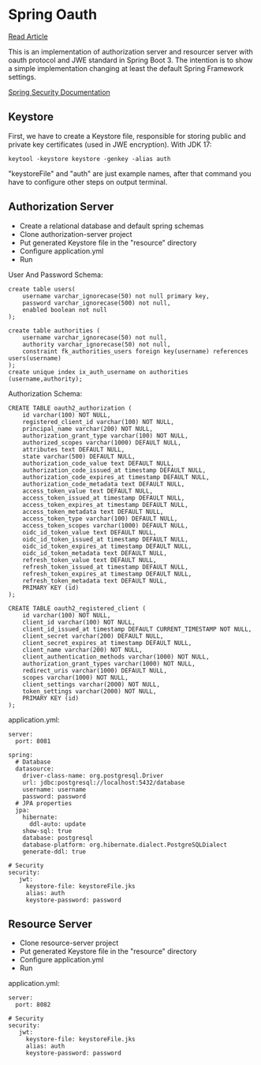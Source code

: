 # Spring Oauth

[Read Article](https://article)

This is an implementation of authorization server and resourcer server with oauth protocol and JWE standard in Spring Boot 3.
The intention is to show a simple implementation changing at least the default Spring Framework settings.

[Spring Security Documentation](https://docs.spring.io/spring-security/reference/servlet/getting-started.html)


## Keystore

First, we have to create a Keystore file, responsible for storing public and private key certificates (used in JWE encryption).
With JDK 17:

```
keytool -keystore keystore -genkey -alias auth
```

"keystoreFile" and "auth" are just example names, after that command you have to configure other steps on output terminal.


## Authorization Server

- Create a relational database and default spring schemas
- Clone authorization-server project
- Put generated Keystore file in the "resource" directory
- Configure application.yml
- Run


User And Password Schema:
```
create table users(
	username varchar_ignorecase(50) not null primary key,
	password varchar_ignorecase(500) not null,
	enabled boolean not null
);

create table authorities (
	username varchar_ignorecase(50) not null,
	authority varchar_ignorecase(50) not null,
	constraint fk_authorities_users foreign key(username) references users(username)
);
create unique index ix_auth_username on authorities (username,authority);
```

Authorization Schema:
```
CREATE TABLE oauth2_authorization (
    id varchar(100) NOT NULL,
    registered_client_id varchar(100) NOT NULL,
    principal_name varchar(200) NOT NULL,
    authorization_grant_type varchar(100) NOT NULL,
    authorized_scopes varchar(1000) DEFAULT NULL,
    attributes text DEFAULT NULL,
    state varchar(500) DEFAULT NULL,
    authorization_code_value text DEFAULT NULL,
    authorization_code_issued_at timestamp DEFAULT NULL,
    authorization_code_expires_at timestamp DEFAULT NULL,
    authorization_code_metadata text DEFAULT NULL,
    access_token_value text DEFAULT NULL,
    access_token_issued_at timestamp DEFAULT NULL,
    access_token_expires_at timestamp DEFAULT NULL,
    access_token_metadata text DEFAULT NULL,
    access_token_type varchar(100) DEFAULT NULL,
    access_token_scopes varchar(1000) DEFAULT NULL,
    oidc_id_token_value text DEFAULT NULL,
    oidc_id_token_issued_at timestamp DEFAULT NULL,
    oidc_id_token_expires_at timestamp DEFAULT NULL,
    oidc_id_token_metadata text DEFAULT NULL,
    refresh_token_value text DEFAULT NULL,
    refresh_token_issued_at timestamp DEFAULT NULL,
    refresh_token_expires_at timestamp DEFAULT NULL,
    refresh_token_metadata text DEFAULT NULL,
    PRIMARY KEY (id)
);

CREATE TABLE oauth2_registered_client (
    id varchar(100) NOT NULL,
    client_id varchar(100) NOT NULL,
    client_id_issued_at timestamp DEFAULT CURRENT_TIMESTAMP NOT NULL,
    client_secret varchar(200) DEFAULT NULL,
    client_secret_expires_at timestamp DEFAULT NULL,
    client_name varchar(200) NOT NULL,
    client_authentication_methods varchar(1000) NOT NULL,
    authorization_grant_types varchar(1000) NOT NULL,
    redirect_uris varchar(1000) DEFAULT NULL,
    scopes varchar(1000) NOT NULL,
    client_settings varchar(2000) NOT NULL,
    token_settings varchar(2000) NOT NULL,
    PRIMARY KEY (id)
);
```

application.yml:
```
server:
  port: 8081

spring:
  # Database
  datasource:
    driver-class-name: org.postgresql.Driver
    url: jdbc:postgresql://localhost:5432/database
    username: username
    password: password
  # JPA properties
  jpa:
    hibernate:
      ddl-auto: update
    show-sql: true
    database: postgresql
    database-platform: org.hibernate.dialect.PostgreSQLDialect
    generate-ddl: true

# Security
security:
   jwt:
     keystore-file: keystoreFile.jks
     alias: auth
     keystore-password: password
```


## Resource Server

- Clone resource-server project
- Put generated Keystore file in the "resource" directory
- Configure application.yml
- Run

application.yml:
```
server:
  port: 8082

# Security
security:
   jwt:
     keystore-file: keystoreFile.jks
     alias: auth
     keystore-password: password
```
